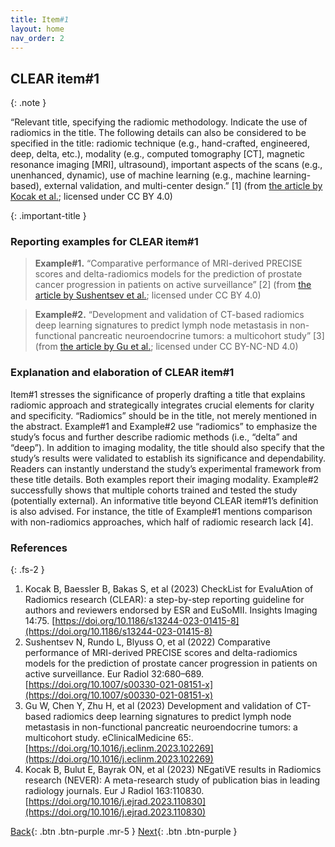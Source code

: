 ```yaml
---
title: Item#1
layout: home
nav_order: 2
---
```


## CLEAR item#1

{: .note }

“Relevant title, specifying the radiomic methodology. Indicate the use of radiomics in the title. The following details can also be considered to be specified in the title: radiomic technique (e.g., hand-crafted, engineered, deep, delta, etc.), modality (e.g., computed tomography [CT], magnetic resonance imaging [MRI], ultrasound), important aspects of the scans (e.g., unenhanced, dynamic), use of machine learning (e.g., machine learning-based), external validation, and multi-center design.” [1] (from [the article by Kocak et al.](https://insightsimaging.springeropen.com/articles/10.1186/s13244-023-01415-8); licensed under CC BY 4.0)

{: .important-title }

### Reporting examples for CLEAR item#1

> **Example#1.** “Comparative performance of MRI-derived PRECISE scores and delta-radiomics models for the prediction of prostate cancer progression in patients on active surveillance” [2] (from [the article by Sushentsev et al.](https://doi.org/10.1007/s00330-021-08151-x); licensed under CC BY 4.0)

> **Example#2.** “Development and validation of CT-based radiomics deep learning signatures to predict lymph node metastasis in non-functional pancreatic neuroendocrine tumors: a multicohort study” [3] (from [the article by Gu et al.](https://doi.org/10.1016/j.eclinm.2023.102269); licensed under CC BY-NC-ND 4.0)

### Explanation and elaboration of CLEAR item#1

Item#1 stresses the significance of properly drafting a title that explains radiomic approach and strategically integrates crucial elements for clarity and specificity. “Radiomics” should be in the title, not merely mentioned in the abstract. Example#1 and Example#2 use “radiomics” to emphasize the study’s focus and further describe radiomic methods (i.e., “delta” and “deep”). In addition to imaging modality, the title should also specify that the study’s results were validated to establish its significance and dependability. Readers can instantly understand the study’s experimental framework from these title details. Both examples report their imaging modality. Example#2 successfully shows that multiple cohorts trained and tested the study (potentially external). An informative title beyond CLEAR item#1’s definition is also advised. For instance, the title of Example#1 mentions comparison with non-radiomics approaches, which half of radiomic research lack [4].

### References

{: .fs-2 }

1. 	Kocak B, Baessler B, Bakas S, et al (2023) CheckList for EvaluAtion of Radiomics research (CLEAR): a step-by-step reporting guideline for authors and reviewers endorsed by ESR and EuSoMII. Insights Imaging 14:75. [https://doi.org/10.1186/s13244-023-01415-8](https://doi.org/10.1186/s13244-023-01415-8)
2. 	Sushentsev N, Rundo L, Blyuss O, et al (2022) Comparative performance of MRI-derived PRECISE scores and delta-radiomics models for the prediction of prostate cancer progression in patients on active surveillance. Eur Radiol 32:680–689. [https://doi.org/10.1007/s00330-021-08151-x](https://doi.org/10.1007/s00330-021-08151-x)
3. 	Gu W, Chen Y, Zhu H, et al (2023) Development and validation of CT-based radiomics deep learning signatures to predict lymph node metastasis in non-functional pancreatic neuroendocrine tumors: a multicohort study. eClinicalMedicine 65:. [https://doi.org/10.1016/j.eclinm.2023.102269](https://doi.org/10.1016/j.eclinm.2023.102269)
4. 	Kocak B, Bulut E, Bayrak ON, et al (2023) NEgatiVE results in Radiomics research (NEVER): A meta-research study of publication bias in leading radiology journals. Eur J Radiol 163:110830. [https://doi.org/10.1016/j.ejrad.2023.110830](https://doi.org/10.1016/j.ejrad.2023.110830)

[Back](https://radiomic.github.io/CLEAR-E3/){: .btn .btn-purple  .mr-5  }
[Next](https://radiomic.github.io/CLEAR-E3/docs/Item12.html){: .btn .btn-purple   }
